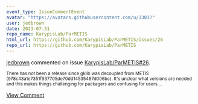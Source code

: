```yaml
---
event_type: IssueCommentEvent
avatar: "https://avatars.githubusercontent.com/u/3303?"
user: jedbrown
date: 2023-07-31
repo_name: KarypisLab/ParMETIS
html_url: https://github.com/KarypisLab/ParMETIS/issues/26
repo_url: https://github.com/KarypisLab/ParMETIS
---
```


<a href='https://github.com/jedbrown' target='_blank'>jedbrown</a> commented on issue <a href='https://github.com/KarypisLab/ParMETIS/issues/26' target='_blank'>KarypisLab/ParMETIS#26</a>.

<small>There has not been a release since gklib was decoupled from METIS (978c43a1e7351f937705de70dd14535487d006bc). It's unclear what versions are needed and this makes things challenging for packagers and confusing for users....</small>

<a href='https://github.com/KarypisLab/ParMETIS/issues/26' target='_blank'>View Comment</a>